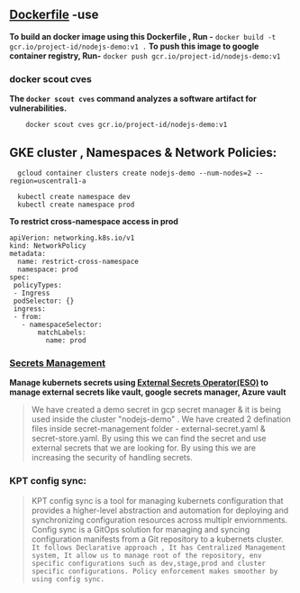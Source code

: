 
## [Dockerfile](https://github.com/Gourav-91/nodejs-demo/blob/main/Dockerfile) -use

**To build an docker image using this Dockerfile , Run -** 
```docker build -t gcr.io/project-id/nodejs-demo:v1 .```
 **To push this image to google container registry, Run-** 
```docker push gcr.io/project-id/nodejs-demo:v1```

### docker scout cves
**The ```docker scout cves``` command analyzes a software artifact for vulnerabilities.**
```
    docker scout cves gcr.io/project-id/nodejs-demo:v1
```

## GKE cluster , Namespaces & Network Policies:
```
  gcloud container clusters create nodejs-demo --num-nodes=2 --region=uscentral1-a
```
``` 
  kubectl create namespace dev
  kubectl create namespace prod
```

 **To restrict cross-namespace access in prod**
 ```
 apiVerion: networking.k8s.io/v1
 kind: NetworkPolicy
 metadata:
   name: restrict-cross-namespace
   namespace: prod
spec:
  policyTypes:
  - Ingress
  podSelector: {}
  ingress:
  - from:
    - namespaceSelector:
        matchLabels:
          name: prod
```
  
  ### [Secrets Management](https://github.com/Gourav-91/nodejs-demo/tree/main/secrets-management)
  **Manage kubernets secrets using [External Secrets Operator(ESO)](https://external-secrets.io/v0.5.5/provider-google-secrets-manager/) to manage external secrets like vault, google secrets manager, Azure vault** 

  > We have created a demo secret in gcp secret manager & it is being used inside the cluster "nodejs-demo" . We have created 2 defination files inside secret-management folder - external-secret.yaml & secret-store.yaml. By using this we can find the secret and use external secrets that we are looking for. By using this we are increasing the security of handling secrets. 

### KPT config sync:
> KPT config sync is a tool for managing kubernets configuration that provides a higher-level abstraction and automation for deploying and synchronizing configuration resources across multiplr enviornments. Config sync is a GitOps solution for managing and syncing configuration manifests from a Git repository to a kubernets cluster.
``` It follows Declarative approach , It has Centralized Management system, It allow us to manage root of the repository, env specific configurations such as dev,stage,prod and cluster specific configurations. Policy enforcement makes smoother by using config sync. ```
